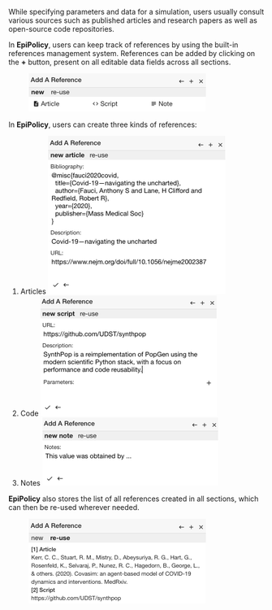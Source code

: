 While specifying parameters and data for a simulation, users usually consult various sources such as published articles and research papers as well as open-source code repositories.

In **EpiPolicy**, users can keep track of references by using the built-in references management system. References can be added by clicking on the **+** button, present on all editable data fields across all sections.
<figure>
    <img src="/assets/ref1.png" alt="drawing"/> 
</figure>

In **EpiPolicy**, users can create three kinds of references:
1. Articles
    <img src="/assets/ref2.png" alt="drawing"/>       
2. Code
    <img src="/assets/ref3.png" alt="drawing"/>  
3. Notes
    <img src="/assets/ref5.png" alt="drawing"/>  

**EpiPolicy** also stores the list of all references created in all sections, which can then be re-used wherever needed.
<figure>
    <img src="/assets/ref4.png" alt="drawing"/>  
</figure>






